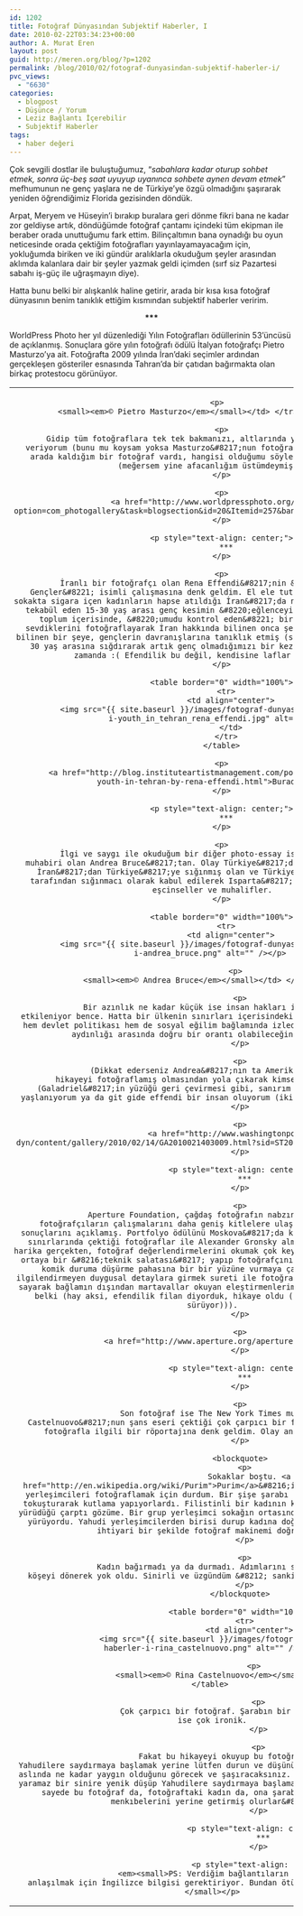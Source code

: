 ```yaml
---
id: 1202
title: Fotoğraf Dünyasından Subjektif Haberler, I
date: 2010-02-22T03:34:23+00:00
author: A. Murat Eren
layout: post
guid: http://meren.org/blog/?p=1202
permalink: /blog/2010/02/fotograf-dunyasindan-subjektif-haberler-i/
pvc_views:
  - "6630"
categories:
  - blogpost
  - Düşünce / Yorum
  - Leziz Bağlantı İçerebilir
  - Subjektif Haberler
tags:
  - haber değeri
---
```

Çok sevgili dostlar ile buluştuğumuz, &#8220;_sabahlara kadar oturup sohbet etmek, sonra üç-beş saat uyuyup uyanınca sohbete aynen devam etmek_&#8221; mefhumunun ne genç yaşlara ne de Türkiye&#8217;ye özgü olmadığını şaşırarak yeniden öğrendiğimiz Florida gezisinden döndük.

Arpat, Meryem ve Hüseyin&#8217;i bırakıp buralara geri dönme fikri bana ne kadar zor geldiyse artık, döndüğümde fotoğraf çantamı içindeki tüm ekipman ile beraber orada unuttuğumu fark ettim. Bilinçaltımın bana oynadığı bu oyun neticesinde orada çektiğim fotoğrafları yayınlayamayacağım için, yokluğumda biriken ve iki gündür aralıklarla okuduğum şeyler arasından aklımda kalanlara dair bir şeyler yazmak geldi içimden (sırf siz Pazartesi sabahı iş-güç ile uğraşmayın diye).

Hatta bunu belki bir alışkanlık haline getirir, arada bir kısa kısa fotoğraf dünyasının benim tanıklık ettiğim kısmından subjektif haberler veririm.

<p style="text-align: center;">
  <strong>***</strong>
</p>

WorldPress Photo her yıl düzenlediği Yılın Fotoğrafları ödüllerinin 53&#8217;üncüsü de açıklanmış. Sonuçlara göre yılın fotoğrafı ödülü İtalyan fotoğrafçı Pietro Masturzo&#8217;ya ait. Fotoğrafta 2009 yılında İran&#8217;daki seçimler ardından gerçekleşen gösteriler esnasında Tahran&#8217;da bir çatıdan bağırmakta olan birkaç protestocu görünüyor.

<table border="0" width="100%">
  <tr>
    <td align="center">
      <img src="{{ site.baseurl }}/images/fotograf-dunyasindan-subjektif-haberler-i-wp_winner_pietro_masturzo.png" alt="" /></p> 
      
      <p>
        <small><em>© Pietro Masturzo</em></small></td> </tr> </tbody> </table> 
        
        <p>
          Gidip tüm fotoğraflara tek tek bakmanızı, altlarında yazanları okumanızı salık veriyorum (bunu mu koysam yoksa Masturzo&#8217;nun fotoğrafını mı diye fena halde arada kaldığım bir fotoğraf vardı, hangisi olduğumu söylemiyorum ki gidin bakın (meğersem yine afacanlığım üstümdeymiş)).
        </p>
        
        <p>
          <a href="http://www.worldpressphoto.org/index.php?option=com_photogallery&task=blogsection&id=20&Itemid=257&bandwidth=high">Buradan</a>.
        </p>
        
        <p style="text-align: center;">
          ***
        </p>
        
        <p>
          İranlı bir fotoğrafçı olan Rena Effendi&#8217;nin &#8220;Tahran&#8217;da Gençler&#8221; isimli çalışmasına denk geldim. El ele tutuşanların sopalandığı, sokakta sigara içen kadınların hapse atıldığı İran&#8217;da nüfusun yüzde 40&#8217;ına tekabül eden 15-30 yaş arası genç kesimin &#8220;eğlenceyi regüle eden&#8221; bir toplum içerisinde, &#8220;umudu kontrol eden&#8221; bir yerde nasıl eğlenip sevdiklerini fotoğraflayarak İran hakkında bilinen onca şeyin yanında nispeten az bilinen bir şeye, gençlerin davranışlarına tanıklık etmiş (sağ olsun, genç kesimi 15-30 yaş arasına sığdırarak artık genç olmadığımızı bir kez daha hatırlatmış aynı zamanda :( Efendilik bu değil, kendisine laflar hazırladım).
        </p>
        
        <table border="0" width="100%">
          <tr>
            <td align="center">
              <img src="{{ site.baseurl }}/images/fotograf-dunyasindan-subjektif-haberler-i-youth_in_tehran_rena_effendi.jpg" alt="" />
            </td>
          </tr>
        </table>
        
        <p>
          <a href="http://blog.instituteartistmanagement.com/posts/2010/02/new-feature-youth-in-tehran-by-rena-effendi.html">Buradan</a>.
        </p>
        
        <p style="text-align: center;">
          ***
        </p>
        
        <p>
          İlgi ve saygı ile okuduğum bir diğer photo-essay ise bir Washington Post muhabiri olan Andrea Bruce&#8217;tan. Olay Türkiye&#8217;de geçiyor. Aktörler ise İran&#8217;dan Türkiye&#8217;ye sığınmış olan ve Türkiye Cumhuriyeti Devleti tarafından sığınmacı olarak kabul edilerek Isparta&#8217;ya yerleştirilmiş olan eşcinseller ve muhalifler.
        </p>
        
        <table border="0" width="100%">
          <tr>
            <td align="center">
              <img src="{{ site.baseurl }}/images/fotograf-dunyasindan-subjektif-haberler-i-andrea_bruce.png" alt="" /></p> 
              
              <p>
                <small><em>© Andrea Bruce</em></small></td> </tr> </tbody> </table> 
                
                <p>
                  Bir azınlık ne kadar küçük ise insan hakları ihlallerinden o kadar çok etkileniyor bence. Hatta bir ülkenin sınırları içerisindeki en küçük azınlığa karşı hem devlet politikası hem de sosyal eğilim bağlamında izlediği tutum ile o ülkenin aydınlığı arasında doğru bir orantı olabileceğine inanıyorum.
                </p>
                
                <p>
                  (Dikkat ederseniz Andrea&#8217;nın ta Amerikalardan gelip böyle bir hikayeyi fotoğraflamış olmasından yola çıkarak kimseyi iğnelemiyorum (Galadriel&#8217;in yüzüğü geri çevirmesi gibi, sanırım Effendi haklı ve ben yaşlanıyorum ya da git gide effendi bir insan oluyorum (iki türlüsü de çok fena))).
                </p>
                
                <p>
                  <a href="http://www.washingtonpost.com/wp-dyn/content/gallery/2010/02/14/GA2010021403009.html?sid=ST2010021403400">Buradan</a>.
                </p>
                
                <p style="text-align: center;">
                  ***
                </p>
                
                <p>
                  Aperture Foundation, çağdaş fotoğrafın nabzını tuttuğu ve yeni nesil fotoğrafçıların çalışmalarını daha geniş kitlelere ulaştırdığı yarışmasının sonuçlarını açıklamış. Portfolyo ödülünü Moskova&#8217;da kırsal ve kentsel yaşamın sınırlarında çektiği fotoğraflar ile Alexander Gronsky almış. Editöryel yorumlar harika gerçekten, fotoğraf değerlendirmelerini okumak çok keyifli (bizim, fotoğrafı ya ortaya bir &#8216;teknik salatası&#8217; yapıp fotoğrafçının hatalarını kendilerini komik duruma düşürme pahasına bir bir yüzüne vurmaya çalışan ya da kimseyi ilgilendirmeyen duygusal detaylara girmek sureti ile fotoğrafçının motivasyonunu hiçe sayarak bağlamın dışından martavallar okuyan eleştirmenlerimiz okumak isteyebilirler belki (hay aksi, efendilik filan diyorduk, hikaye oldu (neyse, çalışmalarımız sürüyor))).
                </p>
                
                <p>
                  <a href="http://www.aperture.org/apertureprize/">Buradan</a>.
                </p>
                
                <p style="text-align: center;">
                  ***
                </p>
                
                <p>
                  Son fotoğraf ise The New York Times muhabiri olan Rina Castelnuovo&#8217;nun şans eseri çektiği çok çarpıcı bir fotoğraf. Kendisinin bu fotoğrafla ilgili bir röportajına denk geldim. Olay anını şöyle anlatmış:
                </p>
                
                <blockquote>
                  <p>
                    Sokaklar boştu. <a href="http://en.wikipedia.org/wiki/Purim">Purim</a>&#8216;i kutlamakta olan Yahudi yerleşimcileri fotoğraflamak için durdum. Bir şişe şarabı döndürüyor, kadehlerini tokuşturarak kutlama yapıyorlardı. Filistinli bir kadının kapalı dükkanlar boyunca yürüdüğü çarptı gözüme. Bir grup yerleşimci sokağın ortasından aksi istikamete doğru yürüyordu. Yahudi yerleşimcilerden birisi durup kadına doğru yaklaştığında gayri ihtiyari bir şekilde fotoğraf makinemi doğrulttum.
                  </p>
                  
                  <p>
                    Kadın bağırmadı ya da durmadı. Adımlarını sıklaştırdı ve ilerideki köşeyi dönerek yok oldu. Sinirli ve üzgündüm &#8212; sanki şarap bana atılmıştı.
                  </p>
                </blockquote>
                
                <table border="0" width="100%">
                  <tr>
                    <td align="center">
                      <img src="{{ site.baseurl }}/images/fotograf-dunyasindan-subjektif-haberler-i-rina_castelnuovo.png" alt="" /></p> 
                      
                      <p>
                        <small><em>© Rina Castelnuovo</em></small></td> </tr> </tbody> </table> 
                        
                        <p>
                          Çok çarpıcı bir fotoğraf. Şarabın bir kırbaç gibi şekil alması ise çok ironik.
                        </p>
                        
                        <p>
                          Fakat bu hikayeyi okuyup bu fotoğrafa baktığınız zaman Yahudilere saydırmaya başlamak yerine lütfen durun ve düşünün. Bu tip haksızlıkların aslında ne kadar yaygın olduğunu görecek ve şaşıracaksınız. Dediğim gibi kuru ve işe yaramaz bir sinire yenik düşüp Yahudilere saydırmaya başlamayın ve düşünün; belki bu sayede bu fotoğraf da, fotoğraftaki kadın da, ona şarabı atan delikanlı da menkıbelerini yerine getirmiş olurlar&#8230;
                        </p>
                        
                        <p style="text-align: center;">
                          ***
                        </p>
                        
                        <p style="text-align: left;">
                          <em><small>PS: Verdiğim bağlantıların neredeyse tümü tam olarak anlaşılmak için İngilizce bilgisi gerektiriyor. Bundan ötürü çok üzgünüm :(</em></small></p>
